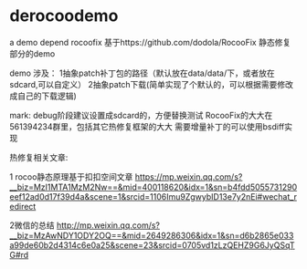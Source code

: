 # derocoodemo
a demo depend rocoofix
基于https://github.com/dodola/RocooFix 静态修复部分的demo

demo 涉及：
1抽象patch补丁包的路径（默认放在data/data/下，或者放在sdcard,可以自定义）
2抽象patch下载(简单实现了个默认的，可以根据需要修改成自己的下载逻辑)


mark:
debug阶段建议设置成sdcard的，方便替换测试
RocooFix的大大在561394234群里，包括其它热修复框架的大大
需要增量补丁的可以使用bsdiff实现

热修复相关文章:

1 rocoo静态原理基于扣扣空间文章
https://mp.weixin.qq.com/s?__biz=MzI1MTA1MzM2Nw==&mid=400118620&idx=1&sn=b4fdd5055731290eef12ad0d17f39d4a&scene=1&srcid=1106Imu9ZgwybID13e7y2nEi#wechat_redirect

2微信的总结
http://mp.weixin.qq.com/s?__biz=MzAwNDY1ODY2OQ==&mid=2649286306&idx=1&sn=d6b2865e033a99de60b2d4314c6e0a25&scene=23&srcid=0705vd1zLzQEHZ9G6JyQSqTG#rd

